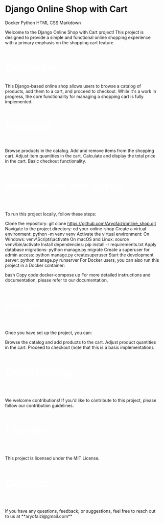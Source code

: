 # Django Online Shop with Cart
<i class="fas fa-docker"></i> Docker
<i class="fab fa-python"></i> Python
<i class="fab fa-html5"></i> HTML
<i class="fab fa-css3"></i> CSS
<i class="fab fa-markdown"></i> Markdown



Welcome to the Django Online Shop with Cart project! This project is designed to provide a simple and functional online shopping experience with a primary emphasis on the shopping cart feature.

<h2 style="font-size: 36px; font-weight: bold; color: #fff;">Overview</h2>
This Django-based online shop allows users to browse a catalog of products, add them to a cart, and proceed to checkout. While it's a work in progress, the core functionality for managing a shopping cart is fully implemented.

<h4 style="font-size: 36px; font-weight: bold; color: #fff;">Features</h4>
Browse products in the catalog.
Add and remove items from the shopping cart.
Adjust item quantities in the cart.
Calculate and display the total price in the cart.
Basic checkout functionality.

<h5 style="font-size: 36px; font-weight: bold; color: #fff;">Installation and Setup</h5>
To run this project locally, follow these steps:

Clone the repository: git clone https://github.com/Aryofaizi/online_shop.git
Navigate to the project directory: cd your-online-shop
Create a virtual environment: python -m venv venv
Activate the virtual environment:
On Windows: venv\Scripts\activate
On macOS and Linux: source venv/bin/activate
Install dependencies: pip install -r requirements.txt
Apply database migrations: python manage.py migrate
Create a superuser for admin access: python manage.py createsuperuser
Start the development server: python manage.py runserver
For Docker users, you can also run this project in a Docker container:

bash
Copy code
docker-compose up
For more detailed instructions and documentation, please refer to our documentation.

<h5 style="font-size: 36px; font-weight: bold; color: #fff;">Usage</h5>
Once you have set up the project, you can:

Browse the catalog and add products to the cart.
Adjust product quantities in the cart.
Proceed to checkout (note that this is a basic implementation).
<h5 style="font-size: 36px; font-weight: bold; color: #fff;">Contributing</h5>
We welcome contributions! If you'd like to contribute to this project, please follow our contribution guidelines.

<h5 style="font-size: 36px; font-weight: bold; color: #fff;">License</h5>
This project is licensed under the MIT License.

<h5 style="font-size: 36px; font-weight: bold; color: #fff;">Contact</h5>
If you have any questions, feedback, or suggestions, feel free to reach out to us at **aryofaizi@gmail.com**